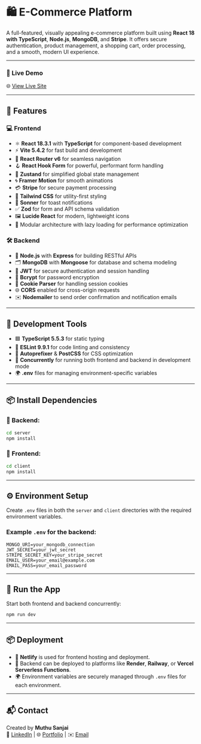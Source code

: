 # 🛍️ E-Commerce Platform

A full-featured, visually appealing e-commerce platform built using **React 18 with TypeScript**, **Node.js**, **MongoDB**, and **Stripe**. It offers secure authentication, product management, a shopping cart, order processing, and a smooth, modern UI experience.

---

### 🔗 Live Demo  
🌐 [View Live Site](https://melodic-kashata-2e6457.netlify.app)

---

## 🚀 Features

### 💻 Frontend
- ⚛️ **React 18.3.1** with **TypeScript** for component-based development
- ⚡ **Vite 5.4.2** for fast build and development
- 🔁 **React Router v6** for seamless navigation
- 🪝 **React Hook Form** for powerful, performant form handling
- 🧠 **Zustand** for simplified global state management
- 🌀 **Framer Motion** for smooth animations
- 💳 **Stripe** for secure payment processing
- 🎨 **Tailwind CSS** for utility-first styling
- 🔔 **Sonner** for toast notifications
- ✅ **Zod** for form and API schema validation
- 🖼️ **Lucide React** for modern, lightweight icons
- 🧩 Modular architecture with lazy loading for performance optimization

### 🛠️ Backend
- 🚀 **Node.js** with **Express** for building RESTful APIs
- 🗂️ **MongoDB** with **Mongoose** for database and schema modeling
- 🔐 **JWT** for secure authentication and session handling
- 🔑 **Bcrypt** for password encryption
- 🍪 **Cookie Parser** for handling session cookies
- 🌐 **CORS** enabled for cross-origin requests
- ✉️ **Nodemailer** to send order confirmation and notification emails

---

## 🧰 Development Tools

- 🟦 **TypeScript 5.5.3** for static typing
- 🧹 **ESLint 9.9.1** for code linting and consistency
- 🎨 **Autoprefixer** & **PostCSS** for CSS optimization
- 🔄 **Concurrently** for running both frontend and backend in development mode
- 🌍 **.env** files for managing environment-specific variables

---

## 📦 Install Dependencies

### 🔧 Backend:
```bash
cd server
npm install
```

### 🎨 Frontend:
```bash
cd client
npm install
```

---

## ⚙️ Environment Setup

Create `.env` files in both the `server` and `client` directories with the required environment variables.

### Example `.env` for the backend:
```env
MONGO_URI=your_mongodb_connection
JWT_SECRET=your_jwt_secret
STRIPE_SECRET_KEY=your_stripe_secret
EMAIL_USER=your_email@example.com
EMAIL_PASS=your_email_password
```

---

## 🚀 Run the App

Start both frontend and backend concurrently:

```bash
npm run dev
```

---

## 📦 Deployment

- 🚀 **Netlify** is used for frontend hosting and deployment.
- 🔐 Backend can be deployed to platforms like **Render**, **Railway**, or **Vercel Serverless Functions**.
- 🌍 Environment variables are securely managed through `.env` files for each environment.

---

## 📬 Contact

Created by **Muthu Sanjai**  
📎 [LinkedIn](https://www.linkedin.com/in/muthu-sanjai-as/) | 🌐 [Portfolio](#) | ✉️ [Email](sanjaisssmuthu@gmail.com)

